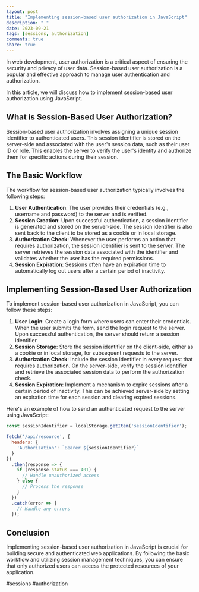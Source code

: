 ```yaml
---
layout: post
title: "Implementing session-based user authorization in JavaScript"
description: " "
date: 2023-09-21
tags: [sessions, authorization]
comments: true
share: true
---
```


In web development, user authorization is a critical aspect of ensuring the security and privacy of user data. Session-based user authorization is a popular and effective approach to manage user authentication and authorization.

In this article, we will discuss how to implement session-based user authorization using JavaScript.

## What is Session-Based User Authorization?

Session-based user authorization involves assigning a unique session identifier to authenticated users. This session identifier is stored on the server-side and associated with the user's session data, such as their user ID or role. This enables the server to verify the user's identity and authorize them for specific actions during their session.

## The Basic Workflow

The workflow for session-based user authorization typically involves the following steps:

1. **User Authentication**: The user provides their credentials (e.g., username and password) to the server and is verified.
2. **Session Creation**: Upon successful authentication, a session identifier is generated and stored on the server-side. The session identifier is also sent back to the client to be stored as a cookie or in local storage.
3. **Authorization Check**: Whenever the user performs an action that requires authorization, the session identifier is sent to the server. The server retrieves the session data associated with the identifier and validates whether the user has the required permissions.
4. **Session Expiration**: Sessions often have an expiration time to automatically log out users after a certain period of inactivity.

## Implementing Session-Based User Authorization

To implement session-based user authorization in JavaScript, you can follow these steps:

1. **User Login**: Create a login form where users can enter their credentials. When the user submits the form, send the login request to the server. Upon successful authentication, the server should return a session identifier.
2. **Session Storage**: Store the session identifier on the client-side, either as a cookie or in local storage, for subsequent requests to the server.
3. **Authorization Check**: Include the session identifier in every request that requires authorization. On the server-side, verify the session identifier and retrieve the associated session data to perform the authorization check.
4. **Session Expiration**: Implement a mechanism to expire sessions after a certain period of inactivity. This can be achieved server-side by setting an expiration time for each session and clearing expired sessions.

Here's an example of how to send an authenticated request to the server using JavaScript:

```javascript
const sessionIdentifier = localStorage.getItem('sessionIdentifier');

fetch('/api/resource', {
  headers: {
    'Authorization': `Bearer ${sessionIdentifier}`
  }
})
  .then(response => {
    if (response.status === 401) {
      // Handle unauthorized access
    } else {
      // Process the response
    }
  })
  .catch(error => {
    // Handle any errors
  });
```

## Conclusion

Implementing session-based user authorization in JavaScript is crucial for building secure and authenticated web applications. By following the basic workflow and utilizing session management techniques, you can ensure that only authorized users can access the protected resources of your application.

#sessions #authorization